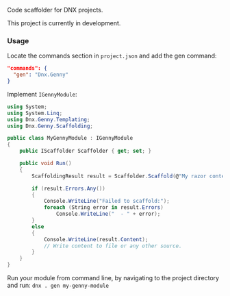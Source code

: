 Code scaffolder for DNX projects.

This project is currently in development.

### Usage
Locate the commands section in `project.json` and add the gen command:
```JSON
"commands": {
  "gen": "Dnx.Genny"
}
```

Implement `IGennyModule`:
```C#
using System;
using System.Linq;
using Dnx.Genny.Templating;
using Dnx.Genny.Scaffolding;

public class MyGennyModule : IGennyModule
{
    public IScaffolder Scaffolder { get; set; }

    public void Run()
    {
        ScaffoldingResult result = Scaffolder.Scaffold(@"My razor content: @Model", "o/");

        if (result.Errors.Any())
        {
            Console.WriteLine("Failed to scaffold:");
            foreach (String error in result.Errors)
                Console.WriteLine("  - " + error);
        }
        else
        {
            Console.WriteLine(result.Content);
            // Write content to file or any other source.
        }
    }
}
```

Run your module from command line, by navigating to the project directory and run:
`dnx . gen my-genny-module`